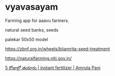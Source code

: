 # vyavasayam

Farming app for aaavu farmers.

natural seed banks, seeds


palekar 50x50 model 


https://zbnf.org.in/wheels/bijamrita-seed-treatment

https://naturalfarming.niti.gov.in/

[5 రోజుల్లో తయారు | instant fertilizer | Amruta Pani](https://www.youtube.com/watch?v=RmVywXCaY48)
